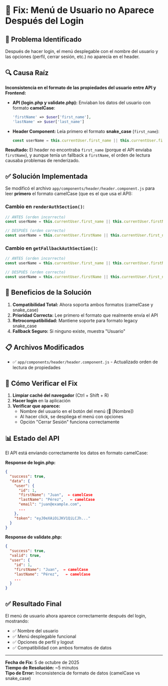 # 🔧 Fix: Menú de Usuario no Aparece Después del Login

## 🐛 Problema Identificado

Después de hacer login, el menú desplegable con el nombre del usuario y las opciones (perfil, cerrar sesión, etc.) no aparecía en el header.

## 🔍 Causa Raíz

**Inconsistencia en el formato de las propiedades del usuario entre API y Frontend:**

- **API (login.php y validate.php):** Enviaban los datos del usuario con formato **camelCase**:
  ```php
  'firstName' => $user['first_name'],
  'lastName' => $user['last_name']
  ```

- **Header Component:** Leía primero el formato **snake_case** (`first_name`):
  ```javascript
  const userName = this.currentUser.first_name || this.currentUser.firstName || 'Usuario';
  ```

**Resultado:** El header no encontraba `first_name` (porque el API enviaba `firstName`), y aunque tenía un fallback a `firstName`, el orden de lectura causaba problemas de renderizado.

## ✅ Solución Implementada

Se modificó el archivo `app/components/header/header.component.js` para leer **primero** el formato camelCase (que es el que usa el API):

### Cambio en `renderAuthSection()`:
```javascript
// ANTES (orden incorrecto)
const userName = this.currentUser.first_name || this.currentUser.firstName || 'Usuario';

// DESPUÉS (orden correcto)
const userName = this.currentUser.firstName || this.currentUser.first_name || 'Usuario';
```

### Cambio en `getFallbackAuthSection()`:
```javascript
// ANTES (orden incorrecto)
const userName = this.currentUser.first_name || this.currentUser.firstName || 'Usuario';

// DESPUÉS (orden correcto)
const userName = this.currentUser.firstName || this.currentUser.first_name || 'Usuario';
```

## 🎯 Beneficios de la Solución

1. **Compatibilidad Total:** Ahora soporta ambos formatos (camelCase y snake_case)
2. **Prioridad Correcta:** Lee primero el formato que realmente envía el API
3. **Retrocompatibilidad:** Mantiene soporte para formato legacy snake_case
4. **Fallback Seguro:** Si ninguno existe, muestra "Usuario"

## 📋 Archivos Modificados

- ✅ `app/components/header/header.component.js` - Actualizado orden de lectura de propiedades

## 🧪 Cómo Verificar el Fix

1. **Limpiar caché del navegador** (Ctrl + Shift + R)
2. **Hacer login** en la aplicación
3. **Verificar que aparece:**
   - Nombre del usuario en el botón del menú (👤 [Nombre])
   - Al hacer click, se despliega el menú con opciones
   - Opción "Cerrar Sesión" funciona correctamente

## 📊 Estado del API

El API está enviando correctamente los datos en formato camelCase:

**Response de login.php:**
```json
{
  "success": true,
  "data": {
    "user": {
      "id": 1,
      "firstName": "Juan",  ← camelCase
      "lastName": "Pérez",   ← camelCase
      "email": "juan@example.com",
      ...
    },
    "token": "eyJ0eXAiOiJKV1QiLCJh..."
  }
}
```

**Response de validate.php:**
```json
{
  "success": true,
  "valid": true,
  "user": {
    "id": 1,
    "firstName": "Juan",  ← camelCase
    "lastName": "Pérez",   ← camelCase
    ...
  }
}
```

## ✅ Resultado Final

El menú de usuario ahora aparece correctamente después del login, mostrando:
- ✅ Nombre del usuario
- ✅ Menú desplegable funcional
- ✅ Opciones de perfil y logout
- ✅ Compatibilidad con ambos formatos de datos

---

**Fecha de Fix:** 5 de octubre de 2025  
**Tiempo de Resolución:** ~5 minutos  
**Tipo de Error:** Inconsistencia de formato de datos (camelCase vs snake_case)
